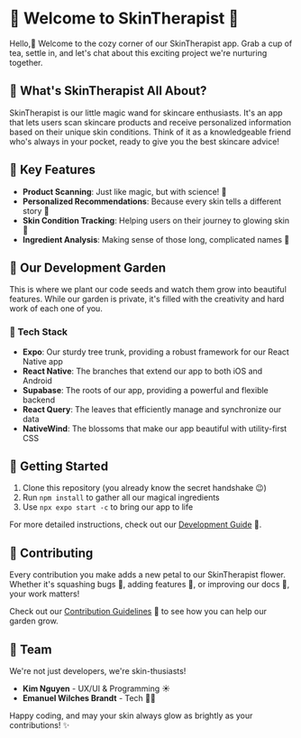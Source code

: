 # 🌿 Welcome to SkinTherapist 🌿

Hello,👋 Welcome to the cozy corner of our SkinTherapist app. Grab a cup of tea, settle in, and let's chat about this exciting project we're nurturing together.

## 🌟 What's SkinTherapist All About?

SkinTherapist is our little magic wand for skincare enthusiasts. It's an app that lets users scan skincare products and receive personalized information based on their unique skin conditions. Think of it as a knowledgeable friend who's always in your pocket, ready to give you the best skincare advice!

## 🌼 Key Features

- **Product Scanning**: Just like magic, but with science! 📸
- **Personalized Recommendations**: Because every skin tells a different story 💖
- **Skin Condition Tracking**: Helping users on their journey to glowing skin 🌟
- **Ingredient Analysis**: Making sense of those long, complicated names 🧪

## 🌱 Our Development Garden

This is where we plant our code seeds and watch them grow into beautiful features. While our garden is private, it's filled with the creativity and hard work of each one of you.

### 🍃 Tech Stack

- **Expo**: Our sturdy tree trunk, providing a robust framework for our React Native app
- **React Native**: The branches that extend our app to both iOS and Android
- **Supabase**: The roots of our app, providing a powerful and flexible backend
- **React Query**: The leaves that efficiently manage and synchronize our data
- **NativeWind**: The blossoms that make our app beautiful with utility-first CSS

## 🌻 Getting Started

1. Clone this repository (you already know the secret handshake 😉)
2. Run `npm install` to gather all our magical ingredients
3. Use `npx expo start -c` to bring our app to life

For more detailed instructions, check out our [Development Guide](link-to-your-guide) 🚧.

## 🌸 Contributing

Every contribution you make adds a new petal to our SkinTherapist flower. Whether it's squashing bugs 🐛, adding features 🌟, or improving our docs 📝, your work matters!

Check out our [Contribution Guidelines](link-to-guidelines) 🚧 to see how you can help our garden grow.

## 🌿 Team

We're not just developers, we're skin-thusiasts!

- **Kim Nguyen** - UX/UI & Programming ☀️
- **Emanuel Wilches Brandt** - Tech 🧙‍♂️

Happy coding, and may your skin always glow as brightly as your contributions! ✨

